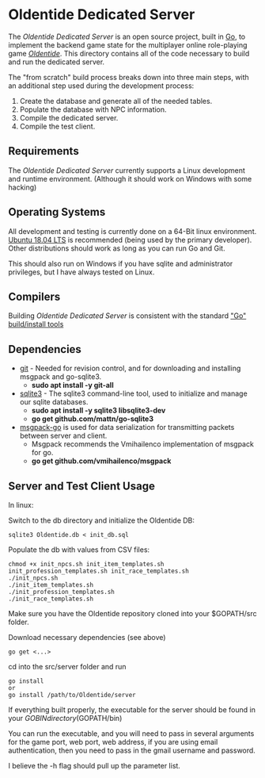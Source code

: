 Oldentide Dedicated Server
==
The *Oldentide Dedicated Server* is an open source project, built in [Go][1], to implement the
backend game state for the multiplayer online role-playing game [*Oldentide*][2].  This
directory contains all of the code necessary to build and run the dedicated server.

The "from scratch" build process breaks down into three main steps, with an additional
step used during the development process:

1. Create the database and generate all of the needed tables.
2. Populate the database with NPC information.
3. Compile the dedicated server.
4. Compile the test client. <IP>

Requirements
------------
The *Oldentide Dedicated Server* currently supports a Linux development and runtime environment. (Although it should work on Windows with some hacking)

Operating Systems
------------
All development and testing is currently done on a 64-Bit linux environment.
[Ubuntu 18.04 LTS][3] is recommended (being used by the primary developer).
Other distributions should work as long as you can run Go and Git.

This should also run on Windows if you have sqlite and administrator privileges, but I have always tested on Linux.

Compilers
------------
Building *Oldentide Dedicated Server* is consistent with the standard ["Go" build/install tools][4]

Dependencies
------------
* [git][5] - Needed for revision control, and for downloading and installing msgpack and go-sqlite3.
    * **sudo apt install -y git-all**
* [sqlite3][6] - The sqlite3 command-line tool, used to initialize and manage our sqlite databases.
    * **sudo apt install -y sqlite3 libsqlite3-dev**
    * **go get github.com/mattn/go-sqlite3**
* [msgpack-go][7] is used for data serialization for transmitting packets between server and client.
    * Msgpack recommends the Vmihailenco implementation of msgpack for go.
    * **go get github.com/vmihailenco/msgpack**

Server and Test Client Usage
------------
In linux:

Switch to the db directory and initialize the Oldentide DB:

    sqlite3 Oldentide.db < init_db.sql
    
Populate the db with values from CSV files:

    chmod +x init_npcs.sh init_item_templates.sh init_profession_templates.sh init_race_templates.sh
    ./init_npcs.sh
    ./init_item_templates.sh
    ./init_profession_templates.sh
    ./init_race_templates.sh

Make sure you have the Oldentide repository cloned into your $GOPATH/src folder.

Download necessary dependencies (see above)

    go get <...>

cd into the src/server folder and run

    go install
    or
    go install /path/to/Oldentide/server

If everything built properly, the executable for the server should be found in your $GOBIN directory ($GOPATH/bin)

You can run the executable, and you will need to pass in several arguments for the game port, web port, web address, if you are using email authentication, then you need to pass in the gmail username and password.

I believe the -h flag should pull up the parameter list.

[1]: http://golang.org/ "The Go Language"
[2]: http://www.oldentide.com/ "Oldentide, a game where you can be anyone!"
[3]: http://www.ubuntu.com/ "Ubuntu · The world's most popular free OS"
[4]: https://golang.org/cmd/go/ "Go Cmd Documentation"
[5]: https://git-scm.com/ "Git"
[6]: https://www.sqlite.org/ "SQLite 3"
[7]: https://github.com/msgpack/msgpack-go/ "msgpack-go"
[7]: https://github.com/mattn/go-sqlite3 "go-sqlite3"
